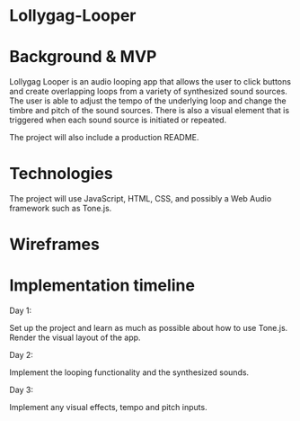 # Lollygag-Looper

# Background & MVP

Lollygag Looper is an audio looping app that allows the user to click buttons and create overlapping loops from a variety of synthesized sound sources. The user is able to adjust the tempo of the underlying loop and change the timbre and pitch of the sound sources. There is also a visual element that is triggered when each sound source is initiated or repeated.

The project will also include a production README.

# Technologies

The project will use JavaScript, HTML, CSS, and possibly a Web Audio framework such as Tone.js.

# Wireframes


# Implementation timeline

Day 1:

Set up the project and learn as much as possible about how to use Tone.js. Render the visual layout of the app.

Day 2:

Implement the looping functionality and the synthesized sounds.

Day 3:

Implement any visual effects, tempo and pitch inputs.
